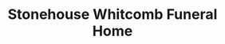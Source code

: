 ---
title: "Stonehouse Whitcomb Funeral Home"
url: /grimsby/stonehouse-whitcomb-funeral-home/
shop: funeral directors
---